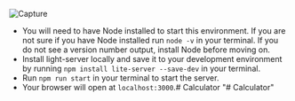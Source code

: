 ![Capture](https://user-images.githubusercontent.com/78226651/119709080-726d8600-be7a-11eb-9466-f2e07dd8a832.PNG)
- You will need to have Node installed to start this environment. If you are not sure if you have Node installed run `node -v` in your terminal. If you do not see a version number output, install Node before moving on.
- Install light-server locally and save it to your development environment by running `npm install lite-server --save-dev` in your terminal.
- Run `npm run start` in your terminal to start the server.
- Your browser will open at `localhost:3000`.# Calculator
"# Calculator" 
